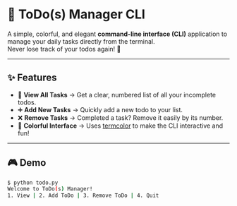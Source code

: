 # 📝 ToDo(s) Manager CLI

A simple, colorful, and elegant **command-line interface (CLI)** application to manage your daily tasks directly from the terminal.  
Never lose track of your todos again! 🚀  

---

## ✨ Features

- 📖 **View All Tasks** → Get a clear, numbered list of all your incomplete todos.  
- ➕ **Add New Tasks** → Quickly add a new todo to your list.  
- ❌ **Remove Tasks** → Completed a task? Remove it easily by its number.  
- 🌈 **Colorful Interface** → Uses [termcolor](https://pypi.org/project/termcolor/) to make the CLI interactive and fun!  

---

## 🎮 Demo

```bash
$ python todo.py
Welcome to ToDo(s) Manager!
1. View | 2. Add ToDo | 3. Remove ToDo | 4. Quit